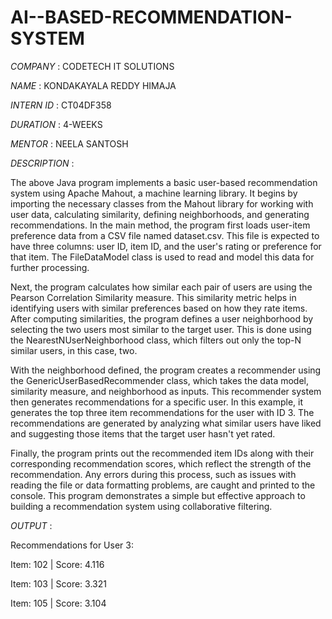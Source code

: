 # AI--BASED-RECOMMENDATION-SYSTEM 

*COMPANY* : CODETECH IT SOLUTIONS

*NAME* : KONDAKAYALA REDDY HIMAJA 

*INTERN ID* : CT04DF358

*DURATION* : 4-WEEKS

*MENTOR* : NEELA SANTOSH

*DESCRIPTION* :

The above Java program implements a basic user-based recommendation system using Apache Mahout, a machine learning library. It begins by importing the necessary classes from the Mahout library for working with user data, calculating similarity, defining neighborhoods, and generating recommendations. In the main method, the program first loads user-item preference data from a CSV file named dataset.csv. This file is expected to have three columns: user ID, item ID, and the user's rating or preference for that item. The FileDataModel class is used to read and model this data for further processing.

Next, the program calculates how similar each pair of users are using the Pearson Correlation Similarity measure. This similarity metric helps in identifying users with similar preferences based on how they rate items. After computing similarities, the program defines a user neighborhood by selecting the two users most similar to the target user. This is done using the NearestNUserNeighborhood class, which filters out only the top-N similar users, in this case, two.

With the neighborhood defined, the program creates a recommender using the GenericUserBasedRecommender class, which takes the data model, similarity measure, and neighborhood as inputs. This recommender system then generates recommendations for a specific user. In this example, it generates the top three item recommendations for the user with ID 3. The recommendations are generated by analyzing what similar users have liked and suggesting those items that the target user hasn't yet rated.

Finally, the program prints out the recommended item IDs along with their corresponding recommendation scores, which reflect the strength of the recommendation. Any errors during this process, such as issues with reading the file or data formatting problems, are caught and printed to the console. This program demonstrates a simple but effective approach to building a recommendation system using collaborative filtering.

*OUTPUT* : 

Recommendations for User 3:

Item: 102 | Score: 4.116

Item: 103 | Score: 3.321

Item: 105 | Score: 3.104


